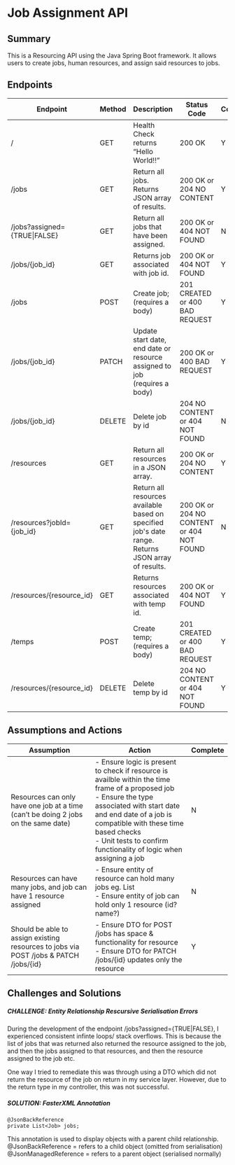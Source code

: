 # Job Assignment API

## Summary
This is a Resourcing API using the Java Spring Boot framework. It allows users to create jobs, human resources, and assign said resources to jobs.

## Endpoints
| Endpoint | Method | Description                   | Status Code | Complete |
| -------- | ------ | ----------------------------- | ----------- | -------- |
| /        | GET    | Health Check returns “Hello World!!” | 200 OK | Y |
| /jobs    | GET    | Return all jobs. Returns JSON array of results. | 200 OK or 204 NO CONTENT | Y |
| /jobs?assigned={TRUE\|FALSE} | GET | Return all jobs that have been assigned. | 200 OK or 404 NOT FOUND | N |
| /jobs/{job_id} | GET    | Returns job associated with job id.  | 200 OK or 404 NOT FOUND | Y |
| /jobs    | POST   | Create job; (requires a body)        | 201 CREATED or 400 BAD REQUEST | Y |
| /jobs/{job_id}  | PATCH | Update start date, end date or resource assigned to job (requires a body) | 200 OK or 400 BAD REQUEST | Y |
| /jobs/{job_id} | DELETE | Delete job by id         | 204 NO CONTENT or 404 NOT FOUND | N |
| /resources   | GET    | Return all resources in a JSON array. | 200 OK or 204 NO CONTENT | Y |
| /resources?jobId={job_id} | GET    | Return all resources available based on specified job's date range. Returns JSON array of results. | 200 OK or 204 NO CONTENT or 404 NOT FOUND | N |
| /resources/{resource_id} | GET    | Returns resources associated with temp id. | 200 OK or 404 NOT FOUND | Y |
| /temps  | POST    | Create temp; (requires a body) | 201 CREATED or 400 BAD REQUEST | Y |
| /resources/{resource_id}  | DELETE    | Delete temp by id  | 204 NO CONTENT or 404 NOT FOUND | Y |

## Assumptions and Actions

| Assumption | Action | Complete |
| ---------- | ------ | -------- |
| Resources can only have one job at a time (can’t be doing 2 jobs on the same date) | - Ensure logic is present to check if resource is availble within the time frame of a proposed job <br> - Ensure the type associated with start date and end date of a job is compatible with these time based checks <br> - Unit tests to confirm functionality of logic when assigning a job | N |
| Resources can have many jobs, and job can have 1 resource assigned | - Ensure entity of resource can hold many jobs eg. List<Jobs> <br> - Ensure entity of job can hold only 1 resource (id? name?) | N |
| Should be able to assign existing resources to jobs via POST /jobs & PATCH /jobs/{id} | - Ensure DTO for POST /jobs has space & functionality for resource <br> - Ensure DTO for PATCH /jobs/{id} updates only the resource | Y |

## Challenges and Solutions

##### CHALLENGE: Entity Relationship Rescursive Serialisation Errors
During the development of the endpoint /jobs?assigned={TRUE\|FALSE}, I experienced consistent infinte loops/ stack overflows. This is because the list of jobs that was returned also returned the resource assigned to the job, and then the jobs assigned to that resources, and then the resource assigned to the job etc.

One way I tried to remediate this was through using a DTO which did not return the resource of the job on return in my service layer. However, due to the return type in my controller, this was not successful.

##### SOLUTION: FasterXML Annotation
```
@JsonBackReference
private List<Job> jobs;
```
This annotation is used to display objects with a parent child relationship.
@JsonBackReference = refers to a child object (omitted from serialisation)
@JsonManagedReference = refers to a parent object (serialised normally)


